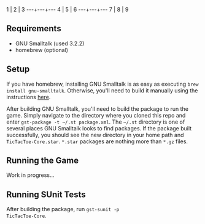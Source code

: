  1 | 2 | 3 
---+---+---
 4 | 5 | 6
---+---+---
 7 | 8 | 9

## Requirements

* GNU Smalltalk (used 3.2.2)
* homebrew (optional)

## Setup

If you have homebrew, installing GNU Smalltalk is as easy as executing <code>brew install gnu-smalltalk</code>.  Otherwise, you'll need to build it manually using the instructions [here](http://smalltalk.gnu.org/download/cvs).

After building GNU Smalltalk, you'll need to build the package to run the game.  Simply navigate to the directory where you cloned this repo and enter <code>gst-package -t ~/.st package.xml</code>.  The <code>~/.st</code> directory is one of several places GNU Smalltalk looks to find packages.  If the package built successfully, you should see the new directory in your home path and <code>TicTacToe-Core.star</code>.  <code>\*.star</code> packages are nothing more than <code>\*.gz</code> files.

## Running the Game

Work in progress...

## Running SUnit Tests

After building the package, run <code>gst-sunit -p TicTacToe-Core</code>.
